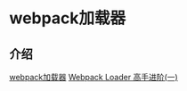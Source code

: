 <!--
 * @Author: tangdaoyong
 * @Date: 2021-04-26 11:20:18
 * @LastEditors: tangdaoyong
 * @LastEditTime: 2021-04-26 11:31:43
 * @Description: webpack loader
-->
# webpack加载器

## 介绍

[webpack加载器](https://webpack.docschina.org/api/loaders/)
[Webpack Loader 高手进阶(一)](https://segmentfault.com/a/1190000018450503)